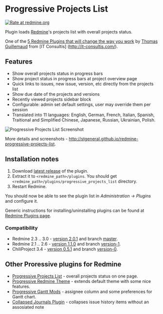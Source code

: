 Progressive Projects List
=========================

[![Rate at redmine.org](http://img.shields.io/badge/rate%20at-redmine.org-blue.svg?style=flat)](http://www.redmine.org/plugins/progressive-projects-list)

Plugin loads [Redmine](http://www.redmine.org/)'s projects list with overall projects status.

One of the [5 Redmine Plugins that will change the way you work](http://it-consultis.com/blog/5-redmine-plugins-will-change-way-work/) by [Thomas Guillemaud](http://it-consultis.com/author/thomas/) from [IT Consultis]
(http://it-consultis.com/).

Features
--------

- Show overall projects status in progress bars
- Show project status in progress bars at project overview page
- Quick links to issues, new issue, version, etc directly from the projects list
- Show due date of the projects and versions
- Recently viewed projects sidebar block
- Configurable: admin set default settings, user may override them per session
- Translated into 11 languages: English, German, French, Italian, Spanish, Traitional and Simplified Chinese, Japanese, Russian, Ukrainian, Polish.

![Progressive Projects List Screenshot](http://stgeneral.github.io/redmine-progressive-projects-list/images/screenshots/v020/progressive-projects-list-v020-progress.png)

More details and screenshots - http://stgeneral.github.io/redmine-progressive-projects-list.

Installation notes
------------------

1. Download [latest release](https://github.com/stgeneral/redmine-progressive-projects-list/releases/latest) of the plugin.
2. Extract it to `<redmine_path>/plugins`. You should get `<redmine_path>/plugins/progressive_projects_list` directory.
3. Restart Redmine.

You should now be able to see the plugin list in _Administration -> Plugins_ and configure it.

Generic instructions for installing/uninstalling plugins can be found at [Redmine Plugins page](http://www.redmine.org/projects/redmine/wiki/Plugins).

### Compatibility ###

- Redmine 2.3 .. 3.0 - [version 2.0.1](https://github.com/stgeneral/redmine-progressive-projects-list/releases/tag/v2.0.1) and branch [master](https://github.com/stgeneral/redmine-progressive-projects-list/tree/master).
- Redmine 2.1 .. 2.6 - [version 1.1.0](https://github.com/stgeneral/redmine-progressive-projects-list/releases/tag/v1.1.0) and branch [version-1](https://github.com/stgeneral/redmine-progressive-projects-list/tree/version-1).
- ChiliProject 3.4 - [version 0.5.1](https://github.com/stgeneral/redmine-progressive-projects-list/releases/tag/v0.5.1) and branch [version-0](https://github.com/stgeneral/redmine-progressive-projects-list/tree/version-0).

Other Proressive plugins for Redmine
------------------------------------

* [Progressive Projects List](http://stgeneral.github.io/redmine-progressive-projects-list/) - overall projects status on one page.
* [Progressive Redmine Theme](http://stgeneral.github.io/redmine-progressive-theme/) - extends default theme with some nice features.
* [Progressive Gantt Mods](http://stgeneral.github.io/redmine-progressive-gantt-mods/) - assignee column and some preferences for Gantt chart.
* [Collapsed Journals Plugin](https://github.com/stgeneral/redmine-collapsed-journals) - collapses issue history items without an assosiated note
